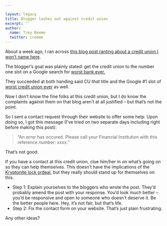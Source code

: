 ```yaml
---

layout: legacy
title: Blogger lashes out against credit union
excerpt: ''
author:
  name: Trey Reeme
  twitter: creeme
---
```


<p>About a week ago, I ran across <a href="http://cullenwaters.blogspot.com/2006/07/vystar-credit-union-worst-bank-ever.html">this blog post ranting about a credit union I won&#8217;t name here</a>.</p>


<p>The blogger&#8217;s goal was plainly stated: get the credit union to the number one slot on a Google search for <a href="http://www.google.com/search?hl=en&#38;q=worst+bank+ever&#38;btnG=Google+Search">worst bank ever.</a></p>


<p>They succeeded at both handing said CU <em>that</em> title and the Google #1 slot of <a href="http://www.google.com/search?hl=en&#38;q=worst+credit+union+ever&#38;btnG=Google+Search">worst credit union ever</a> as well.</p>


<p>Now I don&#8217;t know the fine folks at this credit union, but I do know the complaints against them on that blog aren&#8217;t at all justified &#8211; but that&#8217;s not the point.</p>


<p>So I sent a contact request through their website to offer some help.  Upon doing so, I got this message (I&#8217;ve tried on two separate days including right before making this post):</p>


<blockquote>
	<p>&#8220;An error has occured. Please call your Financial Institution with this reference number: xxxx.&#8221;</p>
</blockquote>


<p>That&#8217;s not good.</p>


<p>If you have a contact at this credit union, clue him/her in on what&#8217;s going on so they can help themselves.  This doesn&#8217;t have the implications of the <a href="http://www.intuitive.com/blog/debunking_the_myth_of_kryptonite_locks_and_the_blogosphere.html">Kryptonite lock ordeal</a>, but they really should stand up for themselves on this.</p>


<ul>
<li>Step 1: Explain yourselves to the bloggers who wrote the post.  They&#8217;d probably amend the post with your response.  You&#8217;d look much better &#8211; you&#8217;d be responsive and open to someone who doesn&#8217;t deserve it.  Be the better people here.  Hey, it&#8217;s not fair, but that&#8217;s life.</li>
	<li>Step 2: Fix the contact form on your website.  That&#8217;s just plain frustrating.</li>
</ul>


<p>Any other ideas?</p>